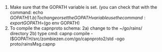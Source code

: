 1) Make sure that the GOPATH variable is set. (you can check that with the command: echo $GOPATH)
1.b) To change or set the GOPATH variable use the command: export GOPATH=$(go env GOPATH)
2) To compile the capnproto schema: 
2a) change to the ~/go/rains/ directory 
2b) type cmd: capnp compile -I$GOPATH/src/zombiezen.com/go/capnproto2/std -ogo proto/rainsMsg.capnp